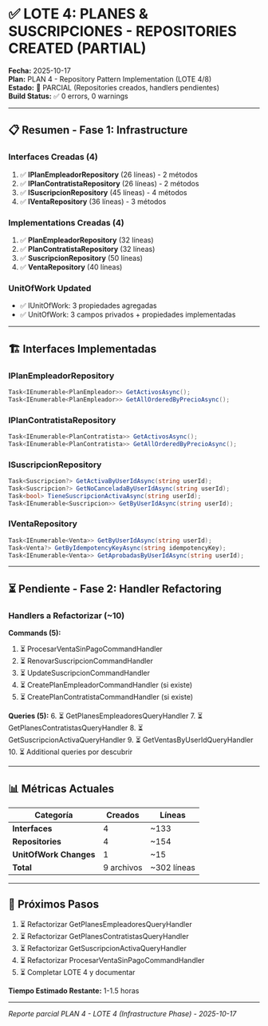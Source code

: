 # ✅ LOTE 4: PLANES & SUSCRIPCIONES - REPOSITORIES CREATED (PARTIAL)

**Fecha:** 2025-10-17  
**Plan:** PLAN 4 - Repository Pattern Implementation (LOTE 4/8)  
**Estado:** 🔄 PARCIAL (Repositories creados, handlers pendientes)  
**Build Status:** ✅ 0 errors, 0 warnings

---

## 📋 Resumen - Fase 1: Infrastructure

### Interfaces Creadas (4)
1. ✅ **IPlanEmpleadorRepository** (26 líneas) - 2 métodos
2. ✅ **IPlanContratistaRepository** (26 líneas) - 2 métodos
3. ✅ **ISuscripcionRepository** (45 líneas) - 4 métodos
4. ✅ **IVentaRepository** (36 líneas) - 3 métodos

### Implementations Creadas (4)
1. ✅ **PlanEmpleadorRepository** (32 líneas)
2. ✅ **PlanContratistaRepository** (32 líneas)
3. ✅ **SuscripcionRepository** (50 líneas)
4. ✅ **VentaRepository** (40 líneas)

### UnitOfWork Updated
- ✅ IUnitOfWork: 3 propiedades agregadas
- ✅ UnitOfWork: 3 campos privados + propiedades implementadas

---

## 🏗️ Interfaces Implementadas

### IPlanEmpleadorRepository
```csharp
Task<IEnumerable<PlanEmpleador>> GetActivosAsync();
Task<IEnumerable<PlanEmpleador>> GetAllOrderedByPrecioAsync();
```

### IPlanContratistaRepository  
```csharp
Task<IEnumerable<PlanContratista>> GetActivosAsync();
Task<IEnumerable<PlanContratista>> GetAllOrderedByPrecioAsync();
```

### ISuscripcionRepository
```csharp
Task<Suscripcion?> GetActivaByUserIdAsync(string userId);
Task<Suscripcion?> GetNoCanceladaByUserIdAsync(string userId);
Task<bool> TieneSuscripcionActivaAsync(string userId);
Task<IEnumerable<Suscripcion>> GetByUserIdAsync(string userId);
```

### IVentaRepository
```csharp
Task<IEnumerable<Venta>> GetByUserIdAsync(string userId);
Task<Venta?> GetByIdempotencyKeyAsync(string idempotencyKey);
Task<IEnumerable<Venta>> GetAprobadasByUserIdAsync(string userId);
```

---

## ⏳ Pendiente - Fase 2: Handler Refactoring

### Handlers a Refactorizar (~10)

**Commands (5):**
1. ⏳ ProcesarVentaSinPagoCommandHandler
2. ⏳ RenovarSuscripcionCommandHandler
3. ⏳ UpdateSuscripcionCommandHandler
4. ⏳ CreatePlanEmpleadorCommandHandler (si existe)
5. ⏳ CreatePlanContratistaCommandHandler (si existe)

**Queries (5):**
6. ⏳ GetPlanesEmpleadoresQueryHandler
7. ⏳ GetPlanesContratistasQueryHandler
8. ⏳ GetSuscripcionActivaQueryHandler
9. ⏳ GetVentasByUserIdQueryHandler
10. ⏳ Additional queries por descubrir

---

## 📊 Métricas Actuales

| Categoría | Creados | Líneas |
|-----------|---------|--------|
| **Interfaces** | 4 | ~133 |
| **Repositories** | 4 | ~154 |
| **UnitOfWork Changes** | 1 | ~15 |
| **Total** | 9 archivos | ~302 líneas |

---

## 🚀 Próximos Pasos

1. ⏳ Refactorizar GetPlanesEmpleadoresQueryHandler
2. ⏳ Refactorizar GetPlanesContratistasQueryHandler
3. ⏳ Refactorizar GetSuscripcionActivaQueryHandler
4. ⏳ Refactorizar ProcesarVentaSinPagoCommandHandler
5. ⏳ Completar LOTE 4 y documentar

**Tiempo Estimado Restante:** 1-1.5 horas

---

_Reporte parcial PLAN 4 - LOTE 4 (Infrastructure Phase) - 2025-10-17_
